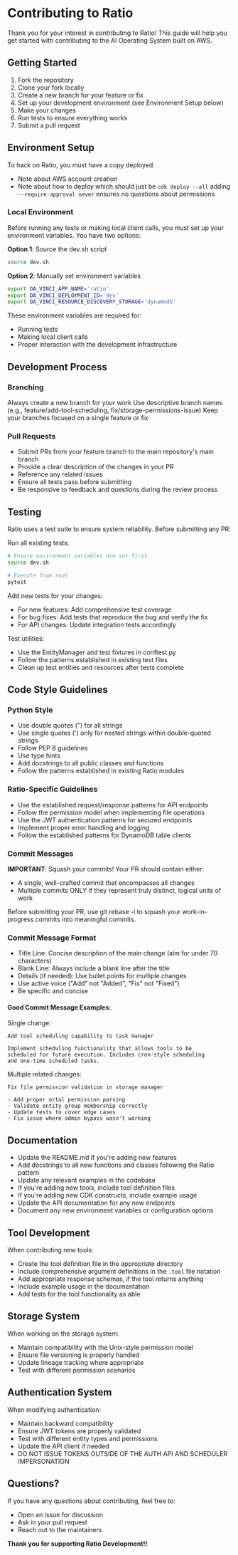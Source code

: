Contributing to Ratio
=====================

Thank you for your interest in contributing to Ratio! This guide will help you get started with contributing to the AI Operating System built on AWS.

Getting Started
---------------

1. Fork the repository
2. Clone your fork locally
3. Create a new branch for your feature or fix
4. Set up your development environment (see Environment Setup below)
5. Make your changes
6. Run tests to ensure everything works
7. Submit a pull request

Environment Setup
------------------
To hack on Ratio, you must have a copy deployed. 

- Note about AWS account creation
- Note about how to deploy which should just be ```cdk deploy --all``` adding `--require-approval never` ensures no questions about permissions

### Local Environment

Before running any tests or making local client calls, you must set up your environment variables. You have two options:

**Option 1**: Source the dev.sh script
```bash
source dev.sh
```

**Option 2**: Manually set environment variables
```bash
export DA_VINCI_APP_NAME='ratio'
export DA_VINCI_DEPLOYMENT_ID='dev'
export DA_VINCI_RESOURCE_DISCOVERY_STORAGE='dynamodb'
```

These environment variables are required for:

- Running tests
- Making local client calls
- Proper interaction with the development infrastructure

Development Process
-------------------

### Branching

Always create a new branch for your work
Use descriptive branch names (e.g., feature/add-tool-scheduling, fix/storage-permissions-issue)
Keep your branches focused on a single feature or fix

### Pull Requests

- Submit PRs from your feature branch to the main repository's main branch
- Provide a clear description of the changes in your PR
- Reference any related issues
- Ensure all tests pass before submitting
- Be responsive to feedback and questions during the review process

Testing
-------

Ratio uses a test suite to ensure system reliability. Before submitting any PR:

Run all existing tests:
```bash
# Ensure environment variables are set first
source dev.sh

# Execute from root
pytest 
```

Add new tests for your changes:

- For new features: Add comprehensive test coverage
- For bug fixes: Add tests that reproduce the bug and verify the fix
- For API changes: Update integration tests accordingly


Test utilities:

- Use the EntityManager and test fixtures in conftest.py
- Follow the patterns established in existing test files
- Clean up test entities and resources after tests complete

Code Style Guidelines
---------------------

### Python Style

- Use double quotes (") for all strings
- Use single quotes (') only for nested strings within double-quoted strings
- Follow PEP 8 guidelines
- Use type hints
- Add docstrings to all public classes and functions
- Follow the patterns established in existing Ratio modules

### Ratio-Specific Guidelines

- Use the established request/response patterns for API endpoints
- Follow the permission model when implementing file operations
- Use the JWT authentication patterns for secured endpoints
- Implement proper error handling and logging
- Follow the established patterns for DynamoDB table clients

### Commit Messages

**IMPORTANT**: Squash your commits! Your PR should contain either:

- A single, well-crafted commit that encompasses all changes
- Multiple commits ONLY if they represent truly distinct, logical units of work

Before submitting your PR, use git rebase -i to squash your work-in-progress commits into meaningful commits.

### Commit Message Format

- Title Line: Concise description of the main change (aim for under 70 characters)
- Blank Line: Always include a blank line after the title
- Details (if needed): Use bullet points for multiple changes
- Use active voice ("Add" not "Added", "Fix" not "Fixed")
- Be specific and concise

#### Good Commit Message Examples:

Single change:

```
Add tool scheduling capability to task manager

Implement scheduling functionality that allows tools to be
scheduled for future execution. Includes cron-style scheduling
and one-time scheduled tasks.
```

Multiple related changes:

```
Fix file permission validation in storage manager

- Add proper octal permission parsing
- Validate entity group membership correctly
- Update tests to cover edge cases
- Fix issue where admin bypass wasn't working
```

Documentation
-------------

- Update the README.md if you're adding new features
- Add docstrings to all new functions and classes following the Ratio pattern
- Update any relevant examples in the codebase
- If you're adding new tools, include tool definition files
- If you're adding new CDK constructs, include example usage
- Update the API documentation for any new endpoints
- Document any new environment variables or configuration options


Tool Development
------------------

When contributing new tools:

- Create the tool definition file in the appropriate directory
- Include comprehensive argument definitions in the `.tool` file notation
- Add appropriate response schemas, if the tool returns anything
- Include example usage in the documentation
- Add tests for the tool functionality as able

Storage System
---------------

When working on the storage system:

- Maintain compatibility with the Unix-style permission model
- Ensure file versioning is properly handled
- Update lineage tracking where appropriate
- Test with different permission scenarios

Authentication System
---------------------

When modifying authentication:

- Maintain backward compatibility
- Ensure JWT tokens are properly validated
- Test with different entity types and permissions
- Update the API client if needed
- DO NOT ISSUE TOKENS OUTSIDE OF THE AUTH API AND SCHEDULER IMPERSONATION

Questions?
-----------
If you have any questions about contributing, feel free to:

- Open an issue for discussion
- Ask in your pull request
- Reach out to the maintainers

**Thank you for supporting Ratio Development!!**